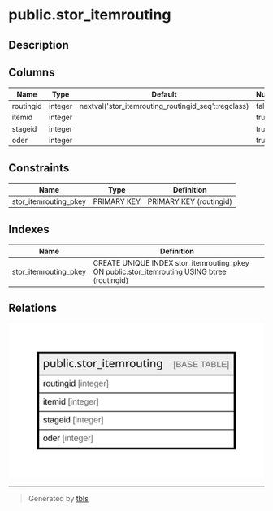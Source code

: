 # public.stor_itemrouting

## Description

## Columns

| Name | Type | Default | Nullable | Children | Parents | Comment |
| ---- | ---- | ------- | -------- | -------- | ------- | ------- |
| routingid | integer | nextval('stor_itemrouting_routingid_seq'::regclass) | false |  |  |  |
| itemid | integer |  | true |  |  |  |
| stageid | integer |  | true |  |  |  |
| oder | integer |  | true |  |  |  |

## Constraints

| Name | Type | Definition |
| ---- | ---- | ---------- |
| stor_itemrouting_pkey | PRIMARY KEY | PRIMARY KEY (routingid) |

## Indexes

| Name | Definition |
| ---- | ---------- |
| stor_itemrouting_pkey | CREATE UNIQUE INDEX stor_itemrouting_pkey ON public.stor_itemrouting USING btree (routingid) |

## Relations

![er](public.stor_itemrouting.svg)

---

> Generated by [tbls](https://github.com/k1LoW/tbls)
